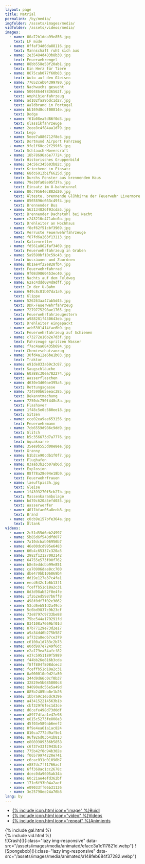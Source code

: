 ```yaml
---
layout: page
title: Matrial
permalink: /by/media/
imgfolder: /assets/images/media/
vidfolder: /assets/videos/media/
images:
  - name: 00a72b1dda99e856.jpg
    text: LF müde
  - name: 0ffaf34d6da88116.jpg
    text: Mannschaft ruht sich aus
  - name: 2e35484d483b8b30.jpg
    text: Feuerwehrengel
  - name: 88bb558e58f20ab1.jpg
    text: Ein Herz für Tiere
  - name: 8675cab077f60b83.jpg
    text: Auto auf den Gleisen
  - name: 77652ceb04399780.jpg
    text: Nachwuchs gesucht
  - name: 500486447836562f.jpg
    text: Amphibienfahrzeug
  - name: ad102faa9bdc1d27.jpg
    text: Waldbrand in Portugal
  - name: bb169d0ccf00814e.jpg
    text: Dodge
  - name: f61b08ea5d86f0d3.jpg
    text: Klassikfahrzeuge
  - name: 2eee8c4f84aa1d79.jpg
    text: Lego
  - name: 5eee7a886712f8e3.jpg
    text: Dortmund Airport Fahrzeug
  - name: 9fe1f60cc2f299f6.jpg
    text: Schlauch-Hovercraft
  - name: 18b78696a6e77724.jpg
    text: Historisches Gruppenbild
  - name: 24c56c345603b82c.jpg
    text: Kriechend im Einsatz
  - name: 68dc6013b1f6625d.jpg
    text: Durchs Fenster aus brennendem Haus
  - name: 79e30fa08e95f37a.jpg
    text: Einsatz im U-bahntunnel
  - name: 80c79564ec802d20.jpg
    text: Älteste, brennende Glühbirne der Feuerwehr Livermore
  - name: 0565896c663c49f4.jpg
    text: Brennender Bus
  - name: 562134826f93cda5.jpg
    text: Brennender Dachstuhl bei Nacht
  - name: c243216c471abc0a.jpg
    text: Drehleiter an Hochhaus
  - name: f8ef62f51cbf3969.jpg
    text: Verruste Feuerwehrfahrzeuge
  - name: f87fd6a263f13113.jpg
    text: Katzenretter
  - name: fd561a862faf3469.jpg
    text: Feuerwehrfahrzeug in Graben
  - name: 5a9590bf10c59c43.jpg
    text: Ausräumen und Zuordnen
  - name: 8b1ae4f22e828fb4.jpg
    text: Feuerwehrfahrrad
  - name: 9f08d9860453ec40.jpg
    text: Nachts auf dem Feldweg
  - name: 62ac4ddd084d9dff.jpg
    text: In der U-Bahn
  - name: 949c8c81b07da1a9.jpg
    text: Klippe
  - name: 526263aa47ab5d45.jpg
    text: DDR-Feuerwehrfahrzeug
  - name: 7279775298ae1765.jpg
    text: Feuerwehrfahrzeugestern
  - name: a988281f430643eb.jpg
    text: Drehleiter eingepackt
  - name: aeb5301414fae6b9.jpg
    text: Feuerwehrfahrzeug auf Schienen
  - name: c73272e16b2e7d3f.jpg
    text: Fahrzeuge spritzen Wasser
  - name: f7ac4aa68435b694.jpg
    text: Chemieschutzanzug
  - name: 30fd4a12e6be1b03.jpg
    text: Traktor
  - name: e91de833a69c3c87.jpg
    text: Saugschläuche
  - name: 60a88c30ea782274.jpg
    text: Wasserflaschen
  - name: 4630e3d60ae395a5.jpg
    text: Rettungsgasse
  - name: 734590b65eeac285.jpg
    text: Bekanntmachung
  - name: 7250dc750f448c8a.jpg
    text: Flashover
  - name: 1f48c5e0c580ee18.jpg
    text: Sitzen
  - name: cce02ea9ae653156.jpg
    text: Feuerwehrmann
  - name: 7cb6559d986c9dd9.jpg
    text: Glitch
  - name: b5c356673d7a7776.jpg
    text: Aquaknarre
  - name: 35ee9b553d08e8ee.jpg
    text: Granny
  - name: b1b2ce90cdb1f0f7.jpg
    text: Flughafen
  - name: 83aab3b2cb07ab6d.jpg
    text: Explosion
  - name: 08f78a28e94e18b9.jpg
    text: Feuerwehrfrauen
  - name: laeuftpis3h.jpg
    text: Gleise
  - name: 1f4393270f5cb27b.jpg
    text: Massenkarambolage
  - name: bd70c620a5efd035.jpg
    text: Wasserwerfer
  - name: 4011bfae05a8ecb8.jpg
    text: Brand
  - name: c0cb9e157bfe364a.jpg
    text: Öltank
videos:
  - name: 2c51d55d6eb24997
  - name: 5b85d6f548dfd077
  - name: 7a10dcbab96956b7
  - name: 46e00dcd995e6483
  - name: 66b4c65337c320a5
  - name: 2982f12127002142
  - name: 64755e573f00f762
  - name: b8e3eddcbb99e851
  - name: ca70906dae8cc700
  - name: dbe470bb106869b4
  - name: dd19e127a37c4fa1
  - name: eecd642c1b6b13f1
  - name: fceffb51d18a2c31
  - name: 0d3d98ab52f0e4fe
  - name: 1f262ed5987b6ff8
  - name: 498f0df7f02e3662
  - name: 53cd6eb51d2a49cb
  - name: 5c6bd9837c9b23cf
  - name: 73e8797c9733be88
  - name: 75bc544a179291fd
  - name: 834108a7669bf01d
  - name: 87b77129e73d2e17
  - name: a9a34d46b275b587
  - name: af732a8ed67ce379
  - name: c6100a1d783c2b73
  - name: e0dd987e7249f6dc
  - name: e2a179ea54afcf82
  - name: e37c5951189f5989
  - name: f44bb26e816b3cda
  - name: f8ff804f808dcec3
  - name: fceffb51d18a2c31
  - name: 0a000010e9d2fa50
  - name: 344d9d66c0cf0b37
  - name: 32829e5b685800c8
  - name: 94090edc56e5a49d
  - name: 085b2405bb0e1b26
  - name: 1bb7a9c1e5dc939e
  - name: a434152214563b1b
  - name: cbf329f6fec1d3ce
  - name: d6cefe498d73d0df
  - name: a8977dfaa1e47e98
  - name: e815c5273fe808a3
  - name: 45f03e589ab6eef2
  - name: 0f9e4ea61a1ac824
  - name: 810ca7772d9af5e1
  - name: 96f926d03b41b813
  - name: e8089989336b5858
  - name: c6f37e33f2943b1b
  - name: 775b42f0d94b302e
  - name: f06579974220e741
  - name: c6cac031d01090b7
  - name: e887dc7ff1766acf
  - name: 6ff368ac1cc2678c
  - name: dcec0da9605ab34a
  - name: 60c21ae4efd362bf
  - name: 171e6f93b04a2aef
  - name: e09033ff66b31136
  - name: 3e25798ee24a76b8
lang: by
---
```


<ul class="nav nav-tabs">
  <li class="active"><a data-toggle="tab" href="#bilder">{% include icon.html icon="image" %}Buidl</a></li>
  <li><a data-toggle="tab" href="#videos">{% include icon.html icon="video" %}Videos</a></li>
  <li><a data-toggle="tab" href="#animiertes">{% include icon.html icon="repeat" %}Animierds</a></li>
</ul>

<div class="tab-content">
  <div id="bilder" class="tab-pane fade in active">
{% include gal.html %}
  </div>
  <div id="videos" class="tab-pane fade">
{% include vid.html %}
  </div>
  <div id="animiertes" class="tab-pane fade" markdown="1">
![Crash](){:class="lazy img-responsive" data-src="/assets/images/media/animated/efacc3a1c117821d.webp"}
![Spongebob](){:class="lazy img-responsive" data-src="/assets/images/media/animated/a148feb684f37282.webp"}
  </div>
</div>
